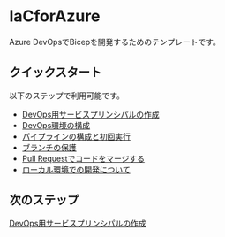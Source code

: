 # IaCforAzure

Azure DevOpsでBicepを開発するためのテンプレートです。

## クイックスタート

以下のステップで利用可能です。

- [DevOps用サービスプリンシパルの作成](docs/create-devops-sp.md)
- [DevOps環境の構成](docs/create-devops-environment.md)
- [パイプラインの構成と初回実行](docs/run-pipeline.md)
- [ブランチの保護](docs/protect-branches.md)
- [Pull Requestでコードをマージする](docs/try-pull-request.md)
- [ローカル環境での開発について](docs/local-development.md)

## 次のステップ

[DevOps用サービスプリンシパルの作成](docs/create-devops-sp.md)